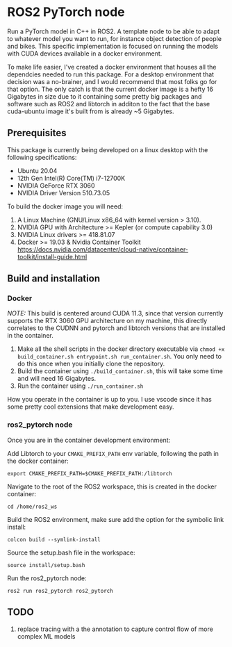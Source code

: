 # ROS2 PyTorch node

Run a PyTorch model in C++ in ROS2. A template node to be able to adapt to whatever model you want to run, for instance object detection of people and bikes. This specific implementation is focused on running the models with CUDA devices available in a docker environment.

To make life easier, I've created a docker environment that houses all the dependcies needed to run this package. For a desktop environment that decision was a no-brainer, and I would recommend that most folks go for that option. The only catch is that the current docker image is a hefty 16 Gigabytes in size due to it containing some pretty big packages and software such as ROS2 and libtorch in additon to the fact that the base cuda-ubuntu image it's built from is already ~5 Gigabytes.

## Prerequisites

This package is currently being developed on a linux desktop with the following specifications:

- Ubuntu 20.04
- 12th Gen Intel(R) Core(TM) i7-12700K
- NVIDIA GeForce RTX 3060
- NVIDIA Driver Version 510.73.05

To build the docker image you will need:

1. A Linux Machine (GNU/Linux x86_64 with kernel version > 3.10).
2. NVIDIA GPU with Architecture >= Kepler (or compute capability 3.0)
3. NVIDIA Linux drivers >= 418.81.07
4. Docker >= 19.03 & Nvidia Container Toolkit https://docs.nvidia.com/datacenter/cloud-native/container-toolkit/install-guide.html


## Build and installation

### Docker 

*_NOTE:_* This build is centered around CUDA 11.3, since that version currently supports the RTX 3060 GPU architecture on my machine, this directly correlates to the CUDNN and pytorch and libtorch versions that are installed in the container.

1. Make all the shell scripts in the docker directory executable via `chmod +x build_container.sh entrypoint.sh run_container.sh`. You only need to do this once when you initially clone the repository.
2. Build the container using `./build_container.sh`, this will take some time and will need 16 Gigabytes.
3. Run the container using `./run_container.sh`

How you operate in the container is up to you. I use vscode since it has some pretty cool extensions that make development easy.

### ros2_pytorch node

Once you are in the container development environment:

Add Libtorch to your `CMAKE_PREFIX_PATH` env variable, following the path in the docker container:
```
export CMAKE_PREFIX_PATH=$CMAKE_PREFIX_PATH:/libtorch
```
Navigate to the root of the ROS2 workspace, this is created in the docker container:
```
cd /home/ros2_ws
```
Build the ROS2 environment, make sure add the option for the symbolic link install:
```
colcon build --symlink-install
```
Source the setup.bash file in the workspace:
```
source install/setup.bash
```
Run the ros2_pytorch node:
```
ros2 run ros2_pytorch ros2_pytorch
```


## TODO
1. replace tracing with a the annotation to capture control flow of more complex ML models

